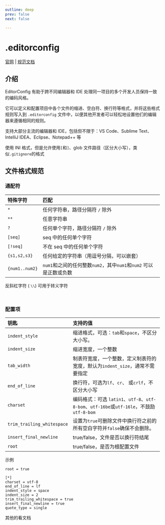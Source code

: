 ```yaml
---
outline: deep
prev: false
next: false

---
```


<h1>.editorconfig</h1>

[官网](https://editorconfig.org/) | [规范文档](https://spec.editorconfig.org/)



## 介绍

EditorConfig 有助于跨不同编辑器和 IDE 处理同一项目的多个开发人员保持一致的编码风格。

它可以定义和配置项目中各个文件的缩进、空白符、换行符等格式，并将这些格式规则写入到 `.editorconfig` 文件中，以便其他开发者可以轻松地设置他们的编辑器来遵循相同的规则。

支持大部分主流的编辑器和 IDE，包括但不限于：VS Code、Sublime Text、IntelliJ IDEA、Eclipse、Notepad++ 等

使用 INI 格式，但是允许使用`[`和`]`、glob 文件路径（区分大小写），类似`.gitignore`的格式

## 文件格式规范

### 通配符

| 特殊字符       | 匹配                                                         |
| :------------- | :----------------------------------------------------------- |
| `*`            | 任何字符串，路径分隔符 `/` 除外                              |
| `**`           | 任意字符串                                                   |
| `?`            | 任何单个字符，路径分隔符  `/` 除外                           |
| `[seq]`        | seq 中的任何单个字符                                         |
| `[!seq]`       | 不在 seq 中的任何单个字符                                    |
| `{s1,s2,s3}`   | 任何给定的字符串（用逗号分隔，可以嵌套）                     |
| `{num1..num2}` | `num1`和之间的任何整数`num2`，其中`num1`和`num2` 可以是正数或负数 |

反斜杠字符 ( `\\`) 可用于转义字符

<br/>

### 配置项

| 钥匙                       | 支持的值                                                     |
| :------------------------- | :----------------------------------------------------------- |
| `indent_style`             | 缩进格式，可选：`tab`和`space`，不区分大小写。               |
| `indent_size`              | 缩进宽度，一个整数                                           |
| `tab_width`                | 制表符宽度，一个整数，定义制表符的宽度，默认为`indent_size`，通常不需要指定 |
| `end_of_line`              | 换行符，可选为`lf`、`cr`、 或`crlf`，不区分大小写            |
| `charset`                  | 编码格式：可选 `latin1`、`utf-8`、`utf-8-bom`、`utf-16be`或`utf-16le`，不鼓励`utf-8-bom` |
| `trim_trailing_whitespace` | 设置为`true`可删除文件中换行符之前的所有空白字符并`false`确保不会删除。 |
| `insert_final_newline`     | true/false，文件是否以换行符结尾                             |
| `root`                     | true/false，是否为根配置文件                                 |

示例

```
root = true

[*]
charset = utf-8
end_of_line = lf
indent_style = space
indent_size = 2
trim_trailing_whitespace = true
insert_final_newline = true
quote_type = single
```



其他的看文档
